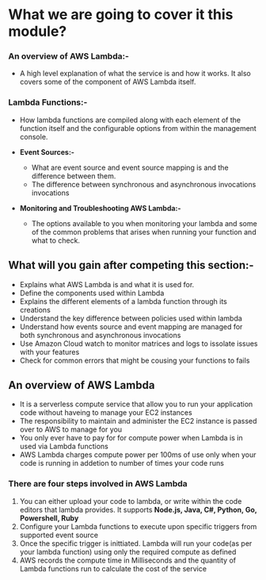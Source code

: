 # What we are going to cover it this module?

### An overview of AWS Lambda:-
* A high level explanation of what the service is and how it works. It also covers some of the component of AWS Lambda itself.

### Lambda Functions:-
- How lambda functions are compiled along with each element of the function itself and the configurable options from within the management console.

- **Event Sources:-**
  * What are event source and event source mapping is and the difference between them.
  * The difference between synchronous and asynchronous invocations invocations

- **Monitoring and Troubleshooting AWS Lambda:-**
  * The options available to you when monitoring your lambda and some of the common problems that arises when running your function and what to check.

## What will you gain after competing this section:-
* Explains what AWS Lambda is and what it is used for.
* Define the components used within Lambda
* Explains the different elements of a lambda function through its creations
* Understand the key difference between policies used within lambda
* Understand how events source and event mapping are managed for both synchronous and asynchronous invocations
* Use Amazon Cloud watch to monitor matrices and logs to issolate issues with your features
* Check for common errors that might be cousing your functions to fails

## An overview of AWS Lambda
* It is a serverless compute service that allow you to run your application code without haveing to manage your EC2 instances
* The responsibility to maintain and administer the EC2 instance is passed over to AWS to manage for you
* You only ever have to pay for for compute power when Lambda is in used  via Lambda functions
* AWS Lambda charges compute power per 100ms of use only when your code is running in addetion to number of times your code runs

### There are four steps involved in AWS Lambda
1. You can either upload your code to lambda, or write within the code editors that lambda provides. It supports **Node.js, Java, C#, Python, Go, Powershell, Ruby**
2. Configure your Lambda functions to execute upon specific triggers from supported event source
3. Once the specific trigger is inittiated. Lambda will run your code(as per your lambda function) using only the required compute as defined
4. AWS records the compute time in Milliseconds and the quantity of Lambda functions run to calculate the cost of the service

 